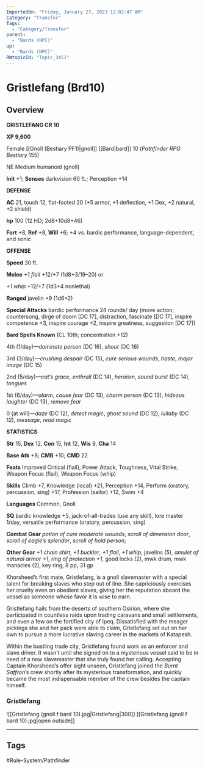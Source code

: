 ```yaml
---
ImportedOn: "Friday, January 27, 2023 12:02:47 AM"
Category: "Transfer"
Tags:
  - "Category/Transfer"
parent:
  - "Bards (NPC)"
up:
  - "Bards (NPC)"
RWtopicId: "Topic_3451"
---
```

# Gristlefang (Brd10)
## Overview
**GRISTLEFANG CR 10**

**XP 9,600** 

Female [[Gnoll (Bestiary PF1)|gnoll]] [[Bard|bard]] 10 (*Pathfinder RPG Bestiary* 155) 

NE Medium humanoid (gnoll) 

**Init** +1; **Senses** darkvision 60 ft.; Perception +14 

**DEFENSE** 

**AC** 21, touch 12, flat-footed 20 (+5 armor, +1 deflection, +1 Dex, +2 natural, +2 shield) 

**hp** 100 (12 HD; 2d8+10d8+46) 

**Fort** +8, **Ref** +8, **Will** +6; +4 vs. bardic performance, language-dependent, and sonic 

**OFFENSE** 

**Speed** 30 ft. 

**Melee** *+1 flail* +12/+7 (1d8+3/19–20) or 

*+1 whip* +12/+7 (1d3+4 nonlethal) 

**Ranged** javelin +9 (1d6+2) 

**Special Attacks** bardic performance 24 rounds/ day (move action; countersong, dirge of doom \[DC 17], distraction, fascinate \[DC 17], inspire competence +3, inspire courage +2, inspire greatness, suggestion \[DC 17]) 

**Bard Spells Known** (CL 10th; concentration +12) 

4th (1/day)—*dominate person* (DC 16), *shout* (DC 16) 

3rd (3/day)—*crushing despair* (DC 15), *cure serious wounds*, *haste*, *major image* (DC 15) 

2nd (5/day)—*cat’s grace*, *enthrall* (DC 14), *heroism*, *sound burst* (DC 14), *tongues* 

1st (6/day)—*alarm*, *cause fear* (DC 13), *charm person* (DC 13), *hideous laughter* (DC 13), *remove fear* 

0 (at will)—*daze* (DC 12), *detect magic*, *ghost sound* (DC 12), *lullaby* (DC 12), *message*, *read magic* 

**STATISTICS** 

**Str** 15, **Dex** 12, **Con** 15, **Int** 12, **Wis** 9, **Cha** 14 

**Base Atk** +8; **CMB** +10; **CMD** 22 

**Feats** Improved Critical (flail), Power Attack, Toughness, Vital Strike, Weapon Focus (flail), Weapon Focus (whip) 

**Skills** Climb +7, Knowledge (local) +21, Perception +14, Perform (oratory, percussion, sing) +17, Profession (sailor) +12, Swim +4 

**Languages** Common, Gnoll 

**SQ** bardic knowledge +5, jack-of-all-trades (use any skill), lore master 1/day, versatile performance (oratory, percussion, sing) 

**Combat Gear** *potion of cure moderate wounds*, *scroll of dimension door*, *scroll of eagle’s splendor*, *scroll of hold person*; 

**Other Gear** *+1 chain shirt*, *+1 buckler*, *+1 flail*, *+1 whip*, javelins (5), *amulet of natural armor +1*, *ring of protection +1*, good locks (2), mwk drum, mwk manacles (2), key ring, 8 pp, 31 gp 

Khorsheed’s first mate, Gristlefang, is a gnoll slavemaster with a special talent for breaking slaves who step out of line. She capriciously exercises her cruelty even on obedient slaves, giving her the reputation aboard the vessel as someone whose favor it is wise to earn. 

Gristlefang hails from the deserts of southern Osirion, where she participated in countless raids upon trading caravans and small settlements, and even a few on the fortified city of Ipeq. Dissatisfied with the meager pickings she and her pack were able to claim, Gristlefang set out on her own to pursue a more lucrative slaving career in the markets of Katapesh. 

Within the bustling trade city, Gristlefang found work as an enforcer and slave driver. It wasn’t until she signed on to a mysterious vessel said to be in need of a new slavemaster that she truly found her calling. Accepting Captain Khorsheed’s offer sight unseen, Gristlefang joined the *Burnt Saffron*’s crew shortly after its mysterious transformation, and quickly became the most indispensable member of the crew besides the captain himself.

### Gristlefang
![[Gristlefang (gnoll f bard 10).jpg|Gristlefang|300]]
[[Gristlefang (gnoll f bard 10).jpg|open outside]]


---
## Tags
#Rule-System/Pathfinder

